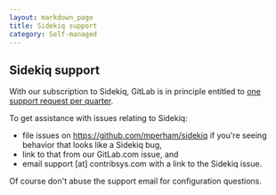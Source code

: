 ```yaml
---
layout: markdown_page
title: Sidekiq support
category: Self-managed
---
```


## Sidekiq support

With our subscription to Sidekiq, GitLab is in principle entitled to [one support request per quarter](https://github.com/mperham/sidekiq/wiki/Commercial-Support#priority-support).

To get assistance with issues relating to Sidekiq:

- file issues on https://github.com/mperham/sidekiq if you're seeing behavior that looks like a Sidekiq bug,
- link to that from our GitLab.com issue, and
- email support [at] contribsys.com with a link to the Sidekiq issue.

Of course don't abuse the support email for configuration questions.
